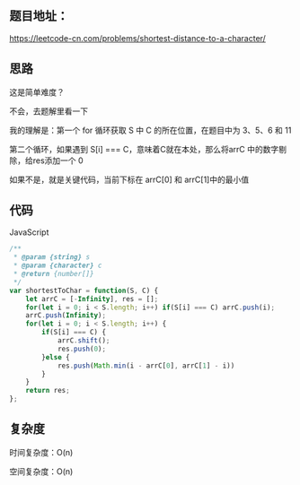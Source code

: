 ## 题目地址：

https://leetcode-cn.com/problems/shortest-distance-to-a-character/



## 思路

这是简单难度？

不会，去题解里看一下

我的理解是：第一个 for 循环获取 S 中 C 的所在位置，在题目中为 3、5、6 和 11

第二个循环，如果遇到 S[i] === C，意味着C就在本处，那么将arrC 中的数字剔除，给res添加一个 0

如果不是，就是关键代码，当前下标在 arrC[0] 和 arrC[1]中的最小值



## 代码

JavaScript

```javascript
/**
 * @param {string} s
 * @param {character} c
 * @return {number[]}
 */
var shortestToChar = function(S, C) {
    let arrC = [-Infinity], res = [];
    for(let i = 0; i < S.length; i++) if(S[i] === C) arrC.push(i);
    arrC.push(Infinity);
    for(let i = 0; i < S.length; i++) {
        if(S[i] === C) {
            arrC.shift();
            res.push(0);
        }else {
            res.push(Math.min(i - arrC[0], arrC[1] - i))
        }
    }
    return res;
};
```



## 复杂度

时间复杂度：O(n)

空间复杂度：O(n)